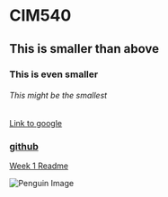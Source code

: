 # CIM540

## This is smaller than above

### This is even smaller

###### This might be the smallest

[Link to google](http://www.google.com)

### [github](http://www.github.com)

[Week 1 Readme](https://github.com/Robbie219/CIM540/blob/master/week1/readme.md)

![Penguin Image](http://honesttopaws.com/wp-content/uploads/sites/5/2016/02/3-penguins.jpg)